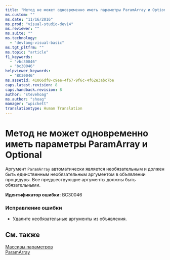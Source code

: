 ```yaml
---
title: "Метод не может одновременно иметь параметры ParamArray и Optional | Microsoft Docs"
ms.custom: ""
ms.date: "11/16/2016"
ms.prod: "visual-studio-dev14"
ms.reviewer: ""
ms.suite: ""
ms.technology: 
  - "devlang-visual-basic"
ms.tgt_pltfrm: ""
ms.topic: "article"
f1_keywords: 
  - "vbc30046"
  - "bc30046"
helpviewer_keywords: 
  - "BC30046"
ms.assetid: 41066df8-c9ee-4f67-9f6c-4f62e3abc7be
caps.latest.revision: 8
caps.handback.revision: 8
author: "stevehoag"
ms.author: "shoag"
manager: "wpickett"
translationtype: Human Translation
---
```

# Метод не может одновременно иметь параметры ParamArray и Optional
Аргумент `ParamArray` автоматически является необязательным и должен быть единственным необязательным аргументом в объявлении процедуры. Все предшествующие аргументы должны быть обязательными.  
  
 **Идентификатор ошибки:** BC30046  
  
### Исправление ошибки  
  
-   Удалите необязательные аргументы из объявления.  
  
## См. также  
 [Массивы параметров](../../visual-basic/programming-guide/language-features/procedures/parameter-arrays.md)   
 [ParamArray](../../visual-basic/language-reference/modifiers/paramarray.md)